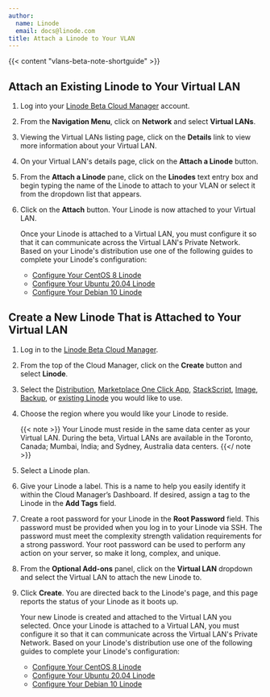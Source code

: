 ```yaml
---
author:
  name: Linode
  email: docs@linode.com
title: Attach a Linode to Your VLAN
---
```


{{< content "vlans-beta-note-shortguide" >}}

## Attach an Existing Linode to Your Virtual LAN

1. Log into your [Linode Beta Cloud Manager](https://cloud.beta.linode.com/dashboard) account.

1. From the **Navigation Menu**, click on **Network** and select **Virtual LANs**.

1. Viewing the Virtual LANs listing page, click on the **Details** link to view more information about your Virtual LAN.

1. On your Virtual LAN's details page, click on the **Attach a Linode** button.

1. From the **Attach a Linode** pane, click on the **Linodes** text entry box and begin typing the name of the Linode to attach to your VLAN or select it from the dropdown list that appears.

1. Click on the **Attach** button. Your Linode is now attached to your Virtual LAN.

    Once your Linode is attached to a Virtual LAN, you must configure it so that it can communicate across the Virtual LAN's Private Network. Based on your Linode's distribution use one of the following guides to complete your Linode's configuration:

    - [Configure Your CentOS 8 Linode](/docs/products/networking/vlans/guides/configure-your-linode-centos-8/)
    - [Configure Your Ubuntu 20.04 Linode](/docs/products/networking/vlans/guides/configure-your-linode-ubuntu-20-04/)
    - [Configure Your Debian 10 Linode](/docs/products/networking/vlans/guides/configure-your-linode-debian-10/)

## Create a New Linode That is Attached to Your Virtual LAN

1. Log in to the [Linode Beta Cloud Manager](https://cloud.beta.linode.com/dashboard).

1. From the top of the Cloud Manager, click on the **Create** button and select **Linode**.

1. Select the [Distribution](/docs/quick-answers/linux/choosing-a-distribution/), [Marketplace One Click App](/docs/platform/one-click/how-to-use-one-click-apps-at-linode/), [StackScript](/docs/products/tools/stackscripts/guides/stackscripts-create-linode), [Image](/docs/platform/disk-images/linode-images/), [Backup](/docs/products/storage/backups/guides/restore-to-a-new-linode/), or [existing Linode](/docs/guides/clone-your-linode/) you would like to use.

1. Choose the region where you would like your Linode to reside.

    {{< note >}}
Your Linode must reside in the same data center as your Virtual LAN. During the beta, Virtual LANs are available in the Toronto, Canada; Mumbai, India; and Sydney, Australia data centers.
    {{</ note >}}

1. Select a Linode plan.

1. Give your Linode a label. This is a name to help you easily identify it within the Cloud Manager’s Dashboard. If desired, assign a tag to the Linode in the **Add Tags** field.

1. Create a root password for your Linode in the **Root Password** field. This password must be provided when you log in to your Linode via SSH. The password must meet the complexity strength validation requirements for a strong password. Your root password can be used to perform any action on your server, so make it long, complex, and unique.

1. From the **Optional Add-ons** panel, click on the **Virtual LAN** dropdown and select the Virtual LAN to attach the new Linode to.

1. Click **Create**. You are directed back to the Linode's page, and this page reports the status of your Linode as it boots up.

    Your new Linode is created and attached to the Virtual LAN you selected. Once your Linode is attached to a Virtual LAN, you must configure it so that it can communicate across the Virtual LAN's Private Network. Based on your Linode's distribution use one of the following guides to complete your Linode's configuration:

    - [Configure Your CentOS 8 Linode](/docs/products/networking/vlans/guides/configure-your-linode-centos-8/)
    - [Configure Your Ubuntu 20.04 Linode](/docs/products/networking/vlans/guides/configure-your-linode-ubuntu-20-04/)
    - [Configure Your Debian 10 Linode](/docs/products/networking/vlans/guides/configure-your-linode-debian-10/)